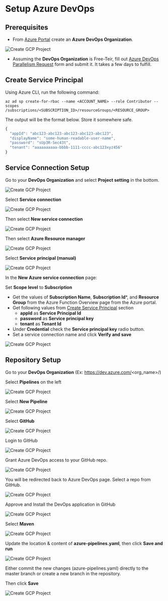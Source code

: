 # Setup Azure DevOps

## Prerequisites
* From [Azure Portal](https://portal.azure.com) create an **Azure DevOps Organization**.

![Create GCP Project](screenshots/setup-devops-001.png)

* Assuming the **DevOps Organization** is Free-Teir, fill out [Azure DevOps Parallelism Request](https://forms.office.com/pages/responsepage.aspx?id=v4j5cvGGr0GRqy180BHbR63mUWPlq7NEsFZhkyH8jChUMlM3QzdDMFZOMkVBWU5BWFM3SDI2QlRBSC4u) form and submit it. It takes a few days to fulfill. 


## Create Service Principal

Using Azure CLI, run the following command:

```
az ad sp create-for-rbac --name <ACCOUNT_NAME> --role Contributor --scopes /subscriptions/<SUBSCRIPTION_ID>/resourceGroups/<RESOURCE_GROUP>
```

The output will be the format below. Store it somewhere safe.
```javascript
{
  "appId": "abc123-abc123-abc123-abc123-abc123",
  "displayName": "some-human-readable-user-name",
  "password": "sUp3R-Sec43t",
  "tenant": "aaaaaaaaaa-bbbb-1111-cccc-abc123xyz456"
}
```


## Service Connection Setup
Go to your **DevOps Organization** and select **Project setting** in the bottom.

![Create GCP Project](screenshots/setup-devops-012.png)

Select **Service connection**

![Create GCP Project](screenshots/setup-devops-013.png)

Then select **New service connection**

![Create GCP Project](screenshots/setup-devops-014.png)

Then select **Azure Resource manager**

![Create GCP Project](screenshots/setup-devops-015.png)

Select **Service principal (manual)**

![Create GCP Project](screenshots/setup-devops-016.png)

In the **New Azure service connection** page:

Set **Scope level** to **Subscription**
* Get the values of **Subscription Name**, **Subscription Id***, and **Resource Group** from the Azure Function Overview page from the Azure portal.
* Get following values from [Create Service Principal](#create-service-principal) section
  * **appId** as **Service Principal Id**
  * **password** as **Service principal key**
  * **tenant** as **Tenant Id**
* Under **Credential** check the **Service principal key** radio button.
* Set a service connection name and click **Verify and save**

![Create GCP Project](screenshots/setup-devops-017.png)


## Repository Setup
Go to your **DevOps Organization** (Ex: https://dev.azure.com/<org_name>/<projectname>)

Select **Pipelines** on the left

![Create GCP Project](screenshots/setup-devops-002.png)

Select **New Pipeline**

![Create GCP Project](screenshots/setup-devops-003.png)

Select **GitHub**

![Create GCP Project](screenshots/setup-devops-004.png)

Login to GitHub

![Create GCP Project](screenshots/setup-devops-005.png)

Grant Azure DevOps access to your GitHub repo.

![Create GCP Project](screenshots/setup-devops-006.png)

You will be redirected back to Azure DevOps page. Select a repo from GitHub.

![Create GCP Project](screenshots/setup-devops-007.png)

Approve and Install the DevOps application in GitHub 

![Create GCP Project](screenshots/setup-devops-008.png)

Select **Maven**

![Create GCP Project](screenshots/setup-devops-009.png)

Update the location & content of **azure-pipelines.yaml**, then click **Save and run**

![Create GCP Project](screenshots/setup-devops-010.png)

Either commit the new changes (azure-pipelines.yaml) directly to the master branch or create a new branch in the repository.

Then click **Save**

![Create GCP Project](screenshots/setup-devops-011.png)
